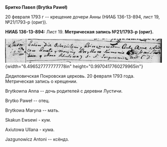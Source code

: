 **Бритко Павел (Brytka Paweł)**

20 февраля 1793 г -- крещение дочери Анны (НИАБ 136-13-894, лист 19,
№21/1793-р (ориг)).

**НИАБ 136-13-894:** Лист 19. **Метрическая запись №21/1793-р (ориг).**

![](./media/bd083bc5a16d079c60832e52f984de6626c465c8.png){width="6.496527777777778in"
height="0.9970417760279965in"}

Дедиловичская Покровская церковь. 20 февраля 1793 года. Метрическая
запись о крещении.

Brytkowna Anna -- дочь родителей с деревни Лустичи.

Brytko Paweł -- отец.

Brytkowa Maryna -- мать.

Skakun Ewsewi - кум.

Axiutowa Ullana - кума.

Jazgunowicz Antoni -- ксёндз.
